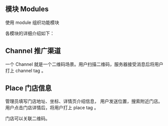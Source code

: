 模块 Modules
------------

使用 module 组织功能模块

各模块的详细介绍如下：

## Channel 推广渠道

一个 Channel 就是一个二维码场景。用户扫描二维码，服务器接受消息后将用户打上 channel tag 。


## Place 门店信息

管理员填写门店地址、坐标、详情页介绍信息，
用户发送位置，搜索附近门店。
用户点击门店详情后，将用户打上 place tag 。

门店可以关联二维码。
